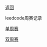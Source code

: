 [返回](doc/leedcode题解/README.md)

leedcode周赛记录

[单周赛](doc/leedcode题解/周赛记录/单周赛/README.md)

[双周赛](doc/leedcode题解/周赛记录/双周赛/README.md)





